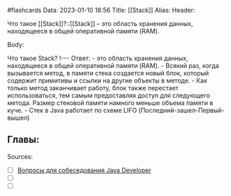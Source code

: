 #flashcards
Data: 2023-01-10 18:56
Title: [[Stack]]
Alias:
Header:

Что такое [[Stack]]?::[[Stack]] – это область хранения данных, находящееся в общей оперативной памяти (RAM).
<!--SR:!2023-01-28,1,130-->



Body:



Что такое Stack?
!---
Ответ:
	- это область хранения данных, находящееся в общей оперативной памяти (RAM).
	- Всякий раз, когда вызывается метод, в памяти стека создается новый блок, который содержит примитивы и ссылки на другие объекты в методе.
	- Как только метод заканчивает работу, блок также перестает использоваться, тем самым предоставляя доступ для следующего метода. Размер стековой памяти намного меньше объема памяти в куче.
	- Стек в Java работает по схеме LIFO (Последний-зашел-Первый-вышел)
<!--SR:!2023-01-28,1,130-->





Главы:
-


Sources:
- [ ] [Вопросы для собеседования Java Developer](https://github.com/enhorse/java-interview/blob/master/README.md#%D0%9E%D0%9E%D0%9F)
- [ ] []()
- [ ] []()
